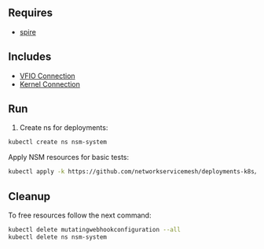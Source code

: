 ## Requires

- [spire](../spire)

## Includes

- [VFIO Connection](../use-cases/Vfio2Noop)
- [Kernel Connection](../use-cases/SriovKernel2Noop)

## Run

1. Create ns for deployments:
```bash
kubectl create ns nsm-system
```

Apply NSM resources for basic tests:
```bash
kubectl apply -k https://github.com/networkservicemesh/deployments-k8s/examples/sriov?ref=7a307c21b0f3f8dcdbf25a57b59e8f7001dccb9a
```

## Cleanup

To free resources follow the next command:
```bash
kubectl delete mutatingwebhookconfiguration --all
kubectl delete ns nsm-system
```
